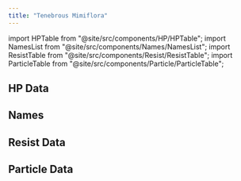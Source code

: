 ```yaml
---
title: "Tenebrous Mimiflora"
---
```


import HPTable from "@site/src/components/HP/HPTable";
import NamesList from "@site/src/components/Names/NamesList";
import ResistTable from "@site/src/components/Resist/ResistTable";
import ParticleTable from "@site/src/components/Particle/ParticleTable";

## HP Data

<HPTable item_key="tenebrousmimiflora" data_src="enemy" />

## Names

<NamesList item_key="tenebrousmimiflora" data_src="enemy" />

## Resist Data

<ResistTable item_key="tenebrousmimiflora" data_src="enemy" />

## Particle Data

<ParticleTable item_key="tenebrousmimiflora" data_src="enemy" />
